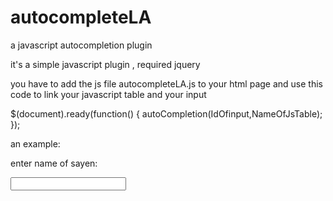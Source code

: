 # autocompleteLA
a javascript autocompletion plugin


it's a simple javascript plugin , required jquery

you have to add the js file autocompleteLA.js to your html page
and use this code to link your javascript table and your input

 $(document).ready(function()
  {
      autoCompletion(IdOfinput,NameOfJsTable);
  });
  
  
  an example:
  
  <p>enter name of sayen:</p>
            <input type="text" name="champ-texte" id="champ-texte" size="20" />
            
  <script type="text/javascript">
        var tabCommand = ['sangoku','raditz','sangohan','baddack','sangoten','nappa','vegeta','trunk','bra','thales','broly','Paragus'];
 $(document).ready(function()
  {
      autoCompletion('champ-texte',tabCommand);
  });

  </script>
